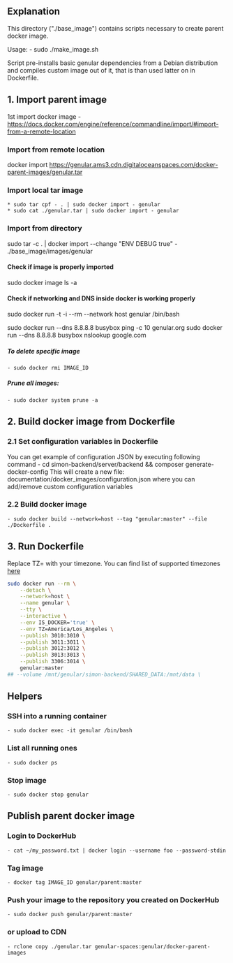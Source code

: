 ## Explanation

This directory ("./base_image") contains scripts necessary to create parent docker image.

Usage:
	- sudo ./make_image.sh

Script pre-installs basic genular dependencies from a Debian distribution and compiles custom image out of it,
that is than used latter on in Dockerfile.


## 1. Import parent image
1st import docker image - https://docs.docker.com/engine/reference/commandline/import/#import-from-a-remote-location

### Import from remote location
docker import https://genular.ams3.cdn.digitaloceanspaces.com/docker-parent-images/genular.tar

### Import local tar image
	* sudo tar cpf - . | sudo docker import - genular
	* sudo cat ./genular.tar | sudo docker import - genular

### Import from directory
sudo tar -c . | docker import --change "ENV DEBUG true" - ./base_image/images/genular

#### Check if image is properly imported
sudo docker image ls -a

#### Check if networking and DNS inside docker is working properly
sudo docker run -t -i --rm --network host genular /bin/bash

sudo docker run --dns 8.8.8.8 busybox ping -c 10 genular.org
sudo docker run --dns 8.8.8.8 busybox nslookup google.com

##### To delete specific image
	- sudo docker rmi IMAGE_ID
##### Prune all images:
	- sudo docker system prune -a

## 2. Build docker image from Dockerfile

### 2.1 Set configuration variables in Dockerfile 
You can get example of configuration JSON by executing following command
	- cd simon-backend/server/backend && composer generate-docker-config
This will create a new file: documentation/docker_images/configuration.json where you can add/remove custom configuration variables

### 2.2 Build docker image
	- sudo docker build --network=host --tag "genular:master" --file ./Dockerfile .

## 3. Run Dockerfile

Replace TZ=<timzone> with your timezone.
You can find list of supported timezones [here](https://en.wikipedia.org/wiki/List_of_tz_database_time_zones)

```bash
sudo docker run --rm \
	--detach \
	--network=host \
	--name genular \
	--tty \
	--interactive \
	--env IS_DOCKER='true' \
	--env TZ=America/Los_Angeles \
	--publish 3010:3010 \
	--publish 3011:3011 \
	--publish 3012:3012 \
	--publish 3013:3013 \
	--publish 3306:3014 \
	genular:master
## --volume /mnt/genular/simon-backend/SHARED_DATA:/mnt/data \
```

## Helpers

### SSH into a running container
	- sudo docker exec -it genular /bin/bash
### List all running ones
	- sudo docker ps
### Stop image
	- sudo docker stop genular


## Publish parent docker image

### Login to DockerHub
	- cat ~/my_password.txt | docker login --username foo --password-stdin
### Tag image
	- docker tag IMAGE_ID genular/parent:master
### Push your image to the repository you created on DockerHub
	- sudo docker push genular/parent:master
### or upload to CDN
	- rclone copy ./genular.tar genular-spaces:genular/docker-parent-images